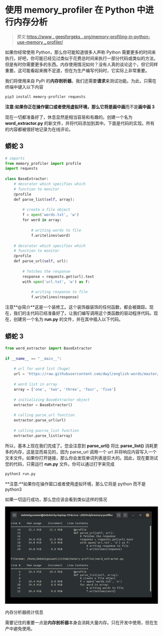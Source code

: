 # 使用 memory_profiler 在 Python 中进行内存分析

> 原文:[https://www . geesforgeks . org/memory-profiling-in-python-use-memory _ profiler/](https://www.geeksforgeeks.org/memory-profiling-in-python-using-memory_profiler/)

如果你经常使用 Python，那么你可能知道很多人声称 Python 需要更多的时间来执行。好吧，你可能已经见过类似于花费总时间来执行一部分代码或类似的方法，但是有时你需要更多的东西。内存使用情况如何？没有人真的谈论这个，但它同样重要。这可能看起来微不足道，但在为生产编写代码时，它实际上非常重要。

我们将使用来自 PyPi 的**内存剖析器**。我们还需要**请求**来测试功能。为此，只需在终端中键入以下内容

```py
pip3 install memory-profiler requests
```

**注意:**如果你正在操作窗口或者使用虚拟环境，那么它将是**画中画**而不是**画中画 3**

现在一切都准备好了，休息显然是相当容易和有趣的。创建一个名为 **word_extractor.py** 的新文件，并将代码添加到其中。下面是代码的实现。所有的内容都被很好地记录为在线评论。

## 蟒蛇 3

```py
# imports
from memory_profiler import profile
import requests

class BaseExtractor:
    # decorator which specifies which
    # function to monitor
    @profile
    def parse_list(self, array):

        # create a file object
        f = open('words.txt', 'w')
        for word in array:

            # writing words to file
            f.writelines(word)

    # decorator which specifies which 
    # function to monitor
    @profile
    def parse_url(self, url):

        # fetches the response
        response = requests.get(url).text
        with open('url.txt', 'w') as f:

            # writing response to file
            f.writelines(response)
```

注意**@简介**这是一个装修工。这个装饰器装饰的任何函数，都会被跟踪。现在，我们的主代码已经准备好了。让我们编写调用这个类函数的驱动程序代码。现在，创建另一个名为 **run.py** 的文件，并在其中插入以下代码。

## 蟒蛇 3

```py
from word_extractor import BaseExtractor

if __name__ == "__main__":

    # url for word list (huge)
    url = 'https://raw.githubusercontent.com/dwyl/english-words/master/words.txt'

    # word list in array
    array = ['one', 'two', 'three', 'four', 'five']

    # initializing BaseExtractor object
    extractor = BaseExtractor()

    # calling parse_url function
    extractor.parse_url(url)

    # calling pasrse_list function
    extractor.parse_list(array)
```

所以，基本上现在我们完成了。您会注意到 **parse_url()** 将比 **parse_list()** 消耗更多的内存，这是显而易见的，因为 parse_url 调用一个 url 并将响应内容写入一个文本文件。如果你打开链接，那么你会发现单词列表是巨大的。因此，现在要测试您的代码，只需运行 **run.py** 文件。你可以通过打字来完成

```py
python3 run.py
```

**注意:**如果你在操作窗口或者使用虚拟环境，那么它将是 python 而不是 python3

如果一切运行成功，那么您应该会看到类似这样的情况

![](img/b71fffbce2645059b1cd7970acab78ae.png)

内存分析器统计信息

需要记住的重要一点是**内存剖析器**本身会消耗大量内存。只在开发中使用，但在生产中避免使用。